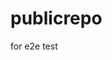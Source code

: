 # publicrepo
for e2e test





































































































































































































































































































































































































































































































































































































































































































































































































































































































































































































































































































































































































































































































































































































































































































































































































































































































































































































































































































































































































































































































































































































































































































































































































































































































































































































































































































































































































































































































































































































































































































































































































































































































































































































































































































































































































































































































































































































































































































































































































































































































































































































































